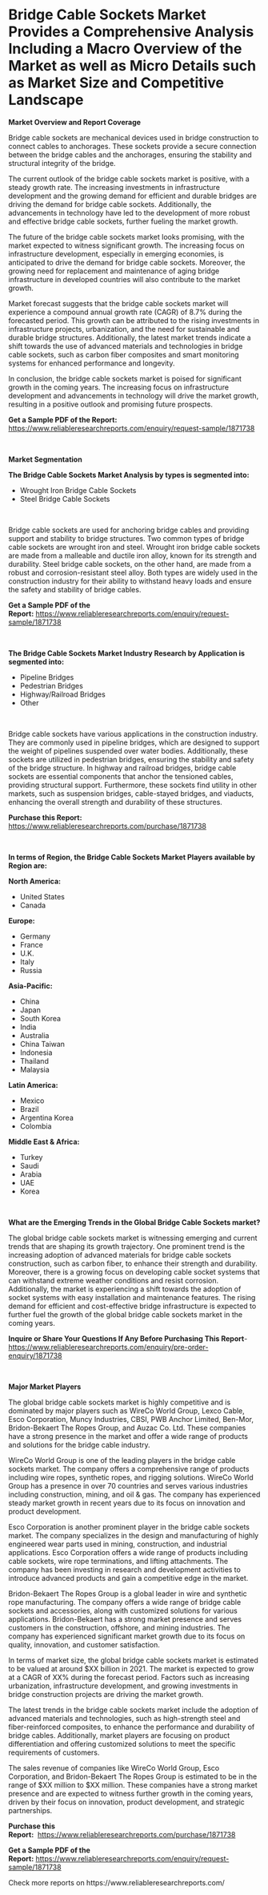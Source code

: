 <p><h1>Bridge Cable Sockets Market Provides a Comprehensive Analysis Including a Macro Overview of the Market as well as Micro Details such as Market Size and Competitive Landscape</h1></p><p><strong>Market Overview and Report Coverage</strong></p>
<p><p>Bridge cable sockets are mechanical devices used in bridge construction to connect cables to anchorages. These sockets provide a secure connection between the bridge cables and the anchorages, ensuring the stability and structural integrity of the bridge.</p><p>The current outlook of the bridge cable sockets market is positive, with a steady growth rate. The increasing investments in infrastructure development and the growing demand for efficient and durable bridges are driving the demand for bridge cable sockets. Additionally, the advancements in technology have led to the development of more robust and effective bridge cable sockets, further fueling the market growth.</p><p>The future of the bridge cable sockets market looks promising, with the market expected to witness significant growth. The increasing focus on infrastructure development, especially in emerging economies, is anticipated to drive the demand for bridge cable sockets. Moreover, the growing need for replacement and maintenance of aging bridge infrastructure in developed countries will also contribute to the market growth.</p><p>Market forecast suggests that the bridge cable sockets market will experience a compound annual growth rate (CAGR) of 8.7% during the forecasted period. This growth can be attributed to the rising investments in infrastructure projects, urbanization, and the need for sustainable and durable bridge structures. Additionally, the latest market trends indicate a shift towards the use of advanced materials and technologies in bridge cable sockets, such as carbon fiber composites and smart monitoring systems for enhanced performance and longevity.</p><p>In conclusion, the bridge cable sockets market is poised for significant growth in the coming years. The increasing focus on infrastructure development and advancements in technology will drive the market growth, resulting in a positive outlook and promising future prospects.</p></p>
<p><strong>Get a Sample PDF of the Report:</strong> <a href="https://www.reliableresearchreports.com/enquiry/request-sample/1871738">https://www.reliableresearchreports.com/enquiry/request-sample/1871738</a></p>
<p>&nbsp;</p>
<p><strong>Market Segmentation</strong></p>
<p><strong>The Bridge Cable Sockets Market Analysis by types is segmented into:</strong></p>
<p><ul><li>Wrought Iron Bridge Cable Sockets</li><li>Steel Bridge Cable Sockets</li></ul></p>
<p>&nbsp;</p>
<p><p>Bridge cable sockets are used for anchoring bridge cables and providing support and stability to bridge structures. Two common types of bridge cable sockets are wrought iron and steel. Wrought iron bridge cable sockets are made from a malleable and ductile iron alloy, known for its strength and durability. Steel bridge cable sockets, on the other hand, are made from a robust and corrosion-resistant steel alloy. Both types are widely used in the construction industry for their ability to withstand heavy loads and ensure the safety and stability of bridge cables.</p></p>
<p><strong>Get a Sample PDF of the Report:</strong>&nbsp;<a href="https://www.reliableresearchreports.com/enquiry/request-sample/1871738">https://www.reliableresearchreports.com/enquiry/request-sample/1871738</a></p>
<p>&nbsp;</p>
<p><strong>The Bridge Cable Sockets Market Industry Research by Application is segmented into:</strong></p>
<p><ul><li>Pipeline Bridges</li><li>Pedestrian Bridges</li><li>Highway/Railroad Bridges</li><li>Other</li></ul></p>
<p>&nbsp;</p>
<p><p>Bridge cable sockets have various applications in the construction industry. They are commonly used in pipeline bridges, which are designed to support the weight of pipelines suspended over water bodies. Additionally, these sockets are utilized in pedestrian bridges, ensuring the stability and safety of the bridge structure. In highway and railroad bridges, bridge cable sockets are essential components that anchor the tensioned cables, providing structural support. Furthermore, these sockets find utility in other markets, such as suspension bridges, cable-stayed bridges, and viaducts, enhancing the overall strength and durability of these structures.</p></p>
<p><strong>Purchase this Report:</strong>&nbsp; <a href="https://www.reliableresearchreports.com/purchase/1871738">https://www.reliableresearchreports.com/purchase/1871738</a></p>
<p>&nbsp;</p>
<p><strong>In terms of Region, the Bridge Cable Sockets Market Players available by Region are:</strong></p>
<p>
    <p> <strong> North America: </strong>
        <ul>
            <li>United States</li>
            <li>Canada</li>
        </ul>
        </p> 
    <p> <strong> Europe: </strong>
        <ul>
            <li>Germany</li>
            <li>France</li>
            <li>U.K.</li>
            <li>Italy</li>
            <li>Russia</li>
        </ul>
        </p> 
    <p> <strong> Asia-Pacific: </strong>
        <ul>
            <li>China</li>
            <li>Japan</li>
            <li>South Korea</li>
            <li>India</li>
            <li>Australia</li>
            <li>China Taiwan</li>
            <li>Indonesia</li>
            <li>Thailand</li>
            <li>Malaysia</li>
        </ul>
        </p> 
    <p> <strong> Latin America: </strong>
        <ul>
            <li>Mexico</li>
            <li>Brazil</li>
            <li>Argentina Korea</li>
            <li>Colombia</li>
        </ul>
        </p> 
    <p> <strong> Middle East & Africa: </strong>
        <ul>
            <li>Turkey</li>
            <li>Saudi</li>
            <li>Arabia</li>
            <li>UAE</li>
            <li>Korea</li>
        </ul>
    </p>
    </p>
<p>&nbsp;</p>
<p><strong>What are the Emerging Trends in the Global Bridge Cable Sockets market?</strong></p>
<p><p>The global bridge cable sockets market is witnessing emerging and current trends that are shaping its growth trajectory. One prominent trend is the increasing adoption of advanced materials for bridge cable sockets construction, such as carbon fiber, to enhance their strength and durability. Moreover, there is a growing focus on developing cable socket systems that can withstand extreme weather conditions and resist corrosion. Additionally, the market is experiencing a shift towards the adoption of socket systems with easy installation and maintenance features. The rising demand for efficient and cost-effective bridge infrastructure is expected to further fuel the growth of the global bridge cable sockets market in the coming years.</p></p>
<p><strong>Inquire or Share Your Questions If Any Before Purchasing This Report</strong>- <a href="https://www.reliableresearchreports.com/enquiry/pre-order-enquiry/1871738">https://www.reliableresearchreports.com/enquiry/pre-order-enquiry/1871738</a></p>
<p>&nbsp;</p>
<p><strong>Major Market Players</strong></p>
<p><p>The global bridge cable sockets market is highly competitive and is dominated by major players such as WireCo World Group, Lexco Cable, Esco Corporation, Muncy Industries, CBSI, PWB Anchor Limited, Ben-Mor, Bridon-Bekaert The Ropes Group, and Auzac Co. Ltd. These companies have a strong presence in the market and offer a wide range of products and solutions for the bridge cable industry.</p><p>WireCo World Group is one of the leading players in the bridge cable sockets market. The company offers a comprehensive range of products including wire ropes, synthetic ropes, and rigging solutions. WireCo World Group has a presence in over 70 countries and serves various industries including construction, mining, and oil & gas. The company has experienced steady market growth in recent years due to its focus on innovation and product development.</p><p>Esco Corporation is another prominent player in the bridge cable sockets market. The company specializes in the design and manufacturing of highly engineered wear parts used in mining, construction, and industrial applications. Esco Corporation offers a wide range of products including cable sockets, wire rope terminations, and lifting attachments. The company has been investing in research and development activities to introduce advanced products and gain a competitive edge in the market.</p><p>Bridon-Bekaert The Ropes Group is a global leader in wire and synthetic rope manufacturing. The company offers a wide range of bridge cable sockets and accessories, along with customized solutions for various applications. Bridon-Bekaert has a strong market presence and serves customers in the construction, offshore, and mining industries. The company has experienced significant market growth due to its focus on quality, innovation, and customer satisfaction.</p><p>In terms of market size, the global bridge cable sockets market is estimated to be valued at around $XX billion in 2021. The market is expected to grow at a CAGR of XX% during the forecast period. Factors such as increasing urbanization, infrastructure development, and growing investments in bridge construction projects are driving the market growth.</p><p>The latest trends in the bridge cable sockets market include the adoption of advanced materials and technologies, such as high-strength steel and fiber-reinforced composites, to enhance the performance and durability of bridge cables. Additionally, market players are focusing on product differentiation and offering customized solutions to meet the specific requirements of customers.</p><p>The sales revenue of companies like WireCo World Group, Esco Corporation, and Bridon-Bekaert The Ropes Group is estimated to be in the range of $XX million to $XX million. These companies have a strong market presence and are expected to witness further growth in the coming years, driven by their focus on innovation, product development, and strategic partnerships.</p></p>
<p><strong>Purchase this Report:</strong>&nbsp;&nbsp;<a href="https://www.reliableresearchreports.com/purchase/1871738">https://www.reliableresearchreports.com/purchase/1871738</a></p>
<p></p>
<p><strong>Get a Sample PDF of the Report:</strong>&nbsp;<a href="https://www.reliableresearchreports.com/enquiry/request-sample/1871738">https://www.reliableresearchreports.com/enquiry/request-sample/1871738</a></p>
<p>Check more reports on https://www.reliableresearchreports.com/</p>
